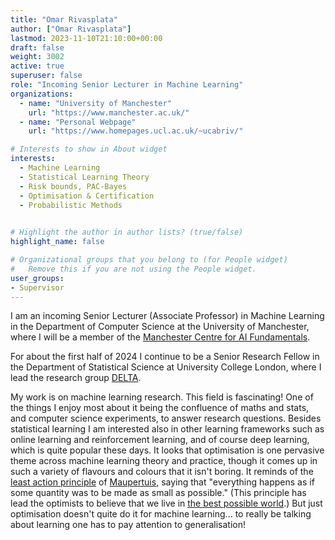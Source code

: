 ```yaml
---
title: "Omar Rivasplata"
author: ["Omar Rivasplata"]
lastmod: 2023-11-10T21:10:00+00:00
draft: false
weight: 3002
active: true
superuser: false
role: "Incoming Senior Lecturer in Machine Learning"
organizations:
  - name: "University of Manchester"
    url: "https://www.manchester.ac.uk/"
  - name: "Personal Webpage"
    url: "https://www.homepages.ucl.ac.uk/~ucabriv/"

# Interests to show in About widget
interests:
  - Machine Learning
  - Statistical Learning Theory
  - Risk bounds, PAC-Bayes
  - Optimisation & Certification
  - Probabilistic Methods

  
# Highlight the author in author lists? (true/false)
highlight_name: false

# Organizational groups that you belong to (for People widget)
#   Remove this if you are not using the People widget.
user_groups:
- Supervisor
---
```


I am an incoming Senior Lecturer (Associate Professor) in Machine Learning in the Department of Computer Science at the University of Manchester, where I will be a member of the [Manchester Centre for AI Fundamentals](https://www.idsai.manchester.ac.uk/research/centre-for-ai-fundamentals/). 

For about the first half of 2024 I continue to be a Senior Research Fellow in the Department of Statistical Science at University College London, where I lead the research group [DELTA](https://www.homepages.ucl.ac.uk/~ucabriv/delta.html).

My work is on machine learning research. This field is fascinating! One of the things I enjoy most about it being the confluence of maths and stats, and computer science experiments, to answer research questions. Besides statistical learning I am interested also in other learning frameworks such as online learning and reinforcement learning, and of course deep learning, which is quite popular these days. It looks that optimisation is one pervasive theme across machine learning theory and practice, though it comes up in such a variety of flavours and colours that it isn't boring. It reminds of the [least action principle](https://en.wikipedia.org/wiki/Stationary-action_principle) of [Maupertuis](https://en.wikipedia.org/wiki/Pierre_Louis_Maupertuis), saying that "everything happens as if some quantity was to be made as small as possible." (This principle has lead the optimists to believe that we live in [the best possible world](https://www.google.co.uk/books/edition/_/WGOmFLikLrkC?hl=en).) But just optimisation doesn't quite do it for machine learning... to really be talking about learning one has to pay attention to generalisation!

